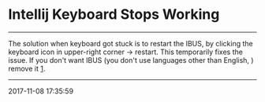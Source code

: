 # Intellij Keyboard Stops Working

----------------------------------------- 
The solution when keyboard got stuck is to restart the IBUS, by clicking the
keyboard icon in upper-right corner -> restart. This temporarily fixes the 
issue. If you don't want IBUS (you don't use languages other than English, ) 
remove it [1][source].


[source]: https://intellij-support.jetbrains.com/hc/en-us/community/posts/206186269--bug-Keyboard-get-locked-in-IntelliJ-IDEA
-----------------------------------------
2017-11-08 17:35:59
